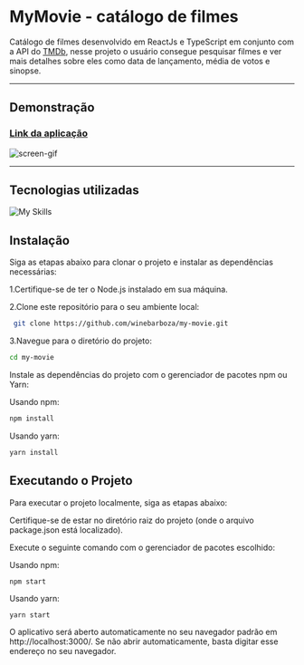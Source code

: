 # MyMovie - catálogo de filmes

Catálogo de filmes desenvolvido em ReactJs e TypeScript em conjunto com a API do [TMDb](https://www.themoviedb.org/), nesse projeto o usuário consegue pesquisar filmes e ver mais detalhes sobre eles como data de lançamento, média de votos e sinopse.

---

## Demonstração

### [Link da aplicação](link)


![screen-gif](./public/assets/gif-demonstracao.gif)

---

## Tecnologias utilizadas

![My Skills](https://skills.thijs.gg/icons?i=html,css,typescript,react,styledcomponents,materialui)

## Instalação

Siga as etapas abaixo para clonar o projeto e instalar as dependências necessárias:

1.Certifique-se de ter o Node.js instalado em sua máquina.

2.Clone este repositório para o seu ambiente local:

```bash
 git clone https://github.com/winebarboza/my-movie.git
```
3.Navegue para o diretório do projeto:

```bash
cd my-movie
```
Instale as dependências do projeto com o gerenciador de pacotes npm ou Yarn:

Usando npm:

```bash
npm install
```
Usando yarn:

```bash
yarn install
```
## Executando o Projeto

Para executar o projeto localmente, siga as etapas abaixo:

Certifique-se de estar no diretório raiz do projeto (onde o arquivo package.json está localizado).

Execute o seguinte comando com o gerenciador de pacotes escolhido:

Usando npm:

```bash
npm start
```
Usando yarn:
```
yarn start
```
O aplicativo será aberto automaticamente no seu navegador padrão em http://localhost:3000/. Se não abrir automaticamente, basta digitar esse endereço no seu navegador.
